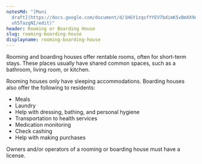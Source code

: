 ```yaml
---
notesMd: "[Muni
  draft](https://docs.google.com/document/d/1HGY1zqsfYYEV7bdimK5vBmXX9o9TpdkP8Y\
  vh5TazgNI/edit)"
header: Rooming or Boarding House
slug: rooming-boarding-house
displayname: rooming-boarding-house
---
```

Rooming and boarding houses offer rentable rooms, often for short-term stays. These places usually have shared common spaces, such as a bathroom, living room, or kitchen.

Rooming houses only have sleeping accommodations. Boarding houses also offer the following to residents:

* Meals
* Laundry
* Help with dressing, bathing, and personal hygiene
* Transportation to health services
* Medication monitoring
* Check cashing
* Help with making purchases

Owners and/or operators of a rooming or boarding house must have a license.